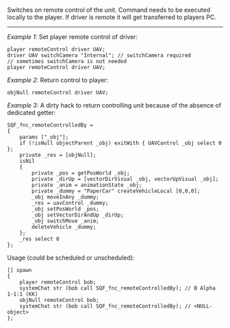 Switches on remote control of the unit. Command needs to be executed locally to the player.
If driver is remote it will get transferred to players PC.


---
*Example 1:*
Set player remote control of driver:

```sqf
player remoteControl driver UAV;
driver UAV switchCamera "Internal"; // switchCamera required
// sometimes switchCamera is not needed
player remoteControl driver UAV;
```

*Example 2:*
Return control to player: 
```sqf
objNull remoteControl driver UAV;
```

*Example 3:*
A dirty hack to return controlling unit because of the absence of dedicated getter:

```sqf
SQF_fnc_remoteControlledBy =
{
	params ["_obj"];
	if (!isNull objectParent _obj) exitWith { UAVControl _obj select 0 };
	private _res = [objNull];
	isNil
	{
		private _pos = getPosWorld _obj;
		private _dirUp = [vectorDirVisual _obj, vectorUpVisual _obj];
		private _anim = animationState _obj;
		private _dummy = "PaperCar" createVehicleLocal [0,0,0];
		_obj moveInAny _dummy;
		_res = uavControl _dummy;
		_obj setPosWorld _pos;
		_obj setVectorDirAndUp _dirUp;
		_obj switchMove _anim;
		deleteVehicle _dummy;
	};
	_res select 0
};
```
Usage (could be scheduled or unscheduled):

```sqf
[] spawn
{
	player remoteControl bob;
	systemChat str (bob call SQF_fnc_remoteControlledBy); // B Alpha 1-1:1 (KK)
	objNull remoteControl bob;
	systemChat str (bob call SQF_fnc_remoteControlledBy); // <NULL-object>
};
```